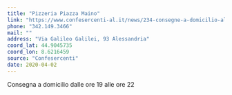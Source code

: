```yaml
---
title: "Pizzeria Piazza Maino"
link: "https://www.confesercenti-al.it/news/234-consegne-a-domicilio-alessandria-lista-aggiornata-al-26-marzo.html"
phone: "342.149.3466"
mail: ""
address: "Via Galileo Galilei, 93 Alessandria"
coord_lat: 44.9045735
coord_lon: 8.6216459
source: "Confesercenti"
date: 2020-04-02
---
```


Consegna a domicilio dalle ore 19 alle ore 22
